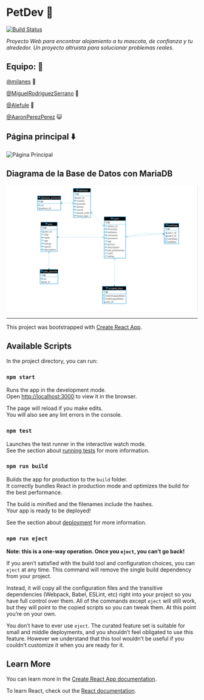 # PetDev :paw_prints:

[![Build Status](https://travis-ci.org/fullstacktf/fanimals-frontend.svg?branch=master)](https://travis-ci.org/fullstacktf/fanimals-frontend)

_Proyecto Web para encontrar alojamiento a tu mascota, de confianza y tu alrededor._
_Un proyecto altruista para solucionar problemas reales._

## Equipo: :punch:

[@milanes](https://github.com/milanes) :dog:

[@MiguelRodriguezSerrano](https://github.com/MiguelRodriguezSerrano) :tropical_fish:

[@Alefule](https://github.com/Alefule) :dog:

[@AaronPerezPerez](https://github.com/AaronPerezPerez) :smiley_cat:

## Página principal ⬇️

![Página Principal](/src/img/homepage.jpg)

## Diagrama de la Base de Datos con MariaDB

![Página Principal](/src/img/FanimalsDiagram.png)

---

This project was bootstrapped with [Create React App](https://github.com/facebook/create-react-app).

## Available Scripts

In the project directory, you can run:

### `npm start`

Runs the app in the development mode.<br>
Open [http://localhost:3000](http://localhost:3000) to view it in the browser.

The page will reload if you make edits.<br>
You will also see any lint errors in the console.

### `npm test`

Launches the test runner in the interactive watch mode.<br>
See the section about [running tests](https://facebook.github.io/create-react-app/docs/running-tests) for more information.

### `npm run build`

Builds the app for production to the `build` folder.<br>
It correctly bundles React in production mode and optimizes the build for the best performance.

The build is minified and the filenames include the hashes.<br>
Your app is ready to be deployed!

See the section about [deployment](https://facebook.github.io/create-react-app/docs/deployment) for more information.

### `npm run eject`

**Note: this is a one-way operation. Once you `eject`, you can’t go back!**

If you aren’t satisfied with the build tool and configuration choices, you can `eject` at any time. This command will remove the single build dependency from your project.

Instead, it will copy all the configuration files and the transitive dependencies (Webpack, Babel, ESLint, etc) right into your project so you have full control over them. All of the commands except `eject` will still work, but they will point to the copied scripts so you can tweak them. At this point you’re on your own.

You don’t have to ever use `eject`. The curated feature set is suitable for small and middle deployments, and you shouldn’t feel obligated to use this feature. However we understand that this tool wouldn’t be useful if you couldn’t customize it when you are ready for it.

## Learn More

You can learn more in the [Create React App documentation](https://facebook.github.io/create-react-app/docs/getting-started).

To learn React, check out the [React documentation](https://reactjs.org/).
